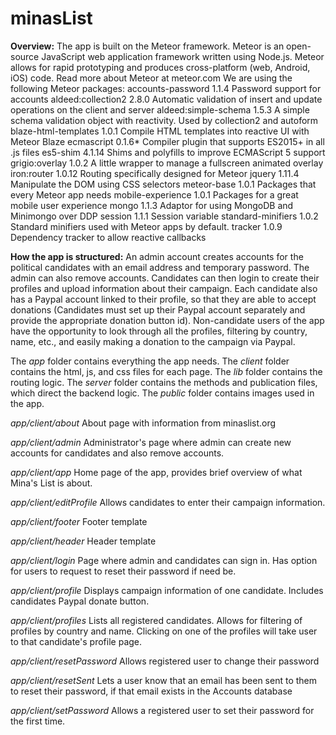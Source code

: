 # minasList

**Overview:** 
The app is built on the Meteor framework. Meteor is an open-source JavaScript web application framework written using Node.js. Meteor allows for rapid prototyping and produces cross-platform (web, Android, iOS) code. Read more about Meteor at meteor.com
We are using the following Meteor packages: 
accounts-password     1.1.4  Password support for accounts
aldeed:collection2    2.8.0  Automatic validation of insert and update operations on the client and server
aldeed:simple-schema  1.5.3  A simple schema validation object with reactivity. Used by collection2 and autoform
blaze-html-templates  1.0.1  Compile HTML templates into reactive UI with Meteor Blaze
ecmascript            0.1.6* Compiler plugin that supports ES2015+ in all .js files
es5-shim              4.1.14  Shims and polyfills to improve ECMAScript 5 support
grigio:overlay        1.0.2  A little wrapper to manage a fullscreen animated overlay
iron:router           1.0.12  Routing specifically designed for Meteor
jquery                1.11.4  Manipulate the DOM using CSS selectors
meteor-base           1.0.1  Packages that every Meteor app needs
mobile-experience     1.0.1  Packages for a great mobile user experience
mongo                 1.1.3  Adaptor for using MongoDB and Minimongo over DDP
session               1.1.1  Session variable
standard-minifiers    1.0.2  Standard minifiers used with Meteor apps by default.
tracker               1.0.9  Dependency tracker to allow reactive callbacks

**How the app is structured:**
An admin account creates accounts for the political candidates with an email address and temporary password. The admin can also remove accounts. Candidates can then login to create their profiles and upload information about their campaign. Each candidate also has a Paypal account linked to their profile, so that they are able to accept donations (Candidates must set up their Paypal account separately and provide the appropriate donation button id). Non-candidate users of the app have the opportunity to look through all the profiles, filtering by country, name, etc., and easily making a donation to the campaign via Paypal.

The *app* folder contains everything the app needs. 
The *client* folder contains the html, js, and css files for each page. 
The *lib* folder contains the routing logic.
The *server* folder contains the methods and publication files, which direct the backend logic.
The *public* folder contains images used in the app.

*app/client/about*
About page with information from minaslist.org

*app/client/admin*
Administrator's page where admin can create new accounts for candidates and also remove accounts.

*app/client/app*
Home page of the app, provides brief overview of what Mina's List is about.

*app/client/editProfile*
Allows candidates to enter their campaign information.

*app/client/footer*
Footer template

*app/client/header*
Header template

*app/client/login*
Page where admin and candidates can sign in. Has option for users to request to reset their password if need be.

*app/client/profile*
Displays campaign information of one candidate. Includes candidates Paypal donate button. 

*app/client/profiles*
Lists all registered candidates. Allows for filtering of profiles by country and name. Clicking on one of the profiles will take user to that candidate's profile page. 

*app/client/resetPassword*
Allows registered user to change their password

*app/client/resetSent*
Lets a user know that an email has been sent to them to reset their password, if that email exists in the Accounts database

*app/client/setPassword*
Allows a registered user to set their password for the first time. 




